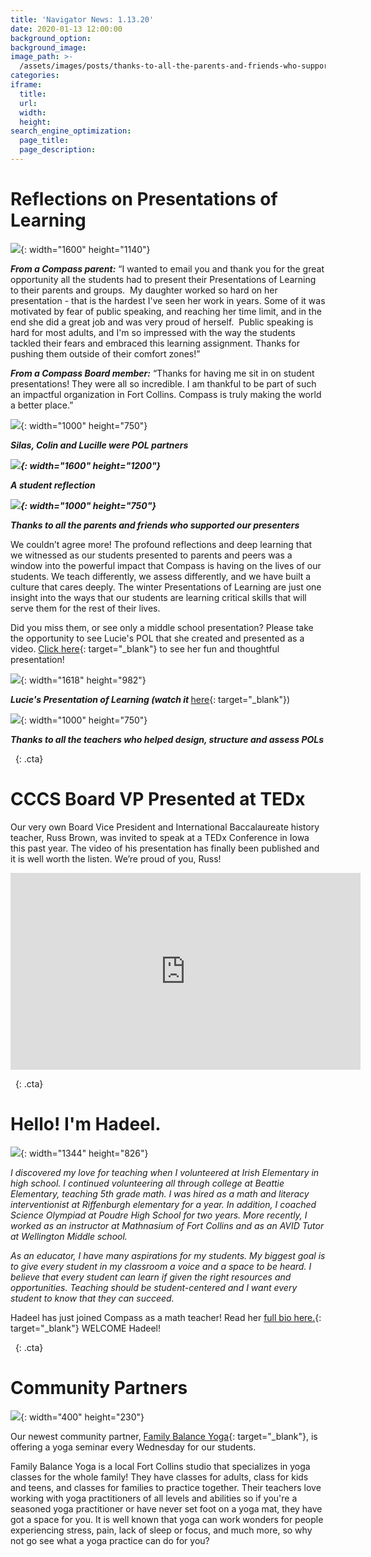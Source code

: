 ```yaml
---
title: 'Navigator News: 1.13.20'
date: 2020-01-13 12:00:00
background_option:
background_image:
image_path: >-
  /assets/images/posts/thanks-to-all-the-parents-and-friends-who-supported-our-presenters.jpg
categories:
iframe:
  title:
  url:
  width:
  height:
search_engine_optimization:
  page_title:
  page_description:
---
```


# Reflections on Presentations of Learning

![](/assets/images/presentation-of-learning-compass-community-collaborative-charter-school.jpg){: width="1600" height="1140"}

***From a Compass parent:***&nbsp;“I wanted to email you and thank you for the great opportunity all the students had to present their Presentations of Learning to their parents and groups.&nbsp; My daughter worked so hard on her presentation - that is the hardest I've seen her work in years. Some of it was motivated by fear of public speaking, and reaching her time limit, and in the end she did a great job and was very proud of herself.&nbsp; Public speaking is hard for most adults, and I'm so impressed with the way the students tackled their fears and embraced this learning assignment. Thanks for pushing them outside of their comfort zones\!” &nbsp;

***From a Compass Board member:***&nbsp;“Thanks for having me sit in on student presentations\! They were all so incredible. I am thankful to be part of such an impactful organization in Fort Collins. Compass is truly making the world a better place.”

![](/assets/images/silas-colin-and-lucille-were-pol-partners.jpg){: width="1000" height="750"}

***Silas, Colin and Lucille were POL partners***

***![](/assets/images/reflection-presentation-of-learning-compass-community-collaborative-school.jpg){: width="1600" height="1200"}***

***A student reflection***

***![](/assets/images/thanks-to-all-the-parents-and-friends-who-supported-our-presenters.jpg){: width="1000" height="750"}***

***Thanks to all the parents and friends who supported our presenters***

We couldn’t agree more\! The profound reflections and deep learning that we witnessed as our students presented to parents and peers was a window into the powerful impact that Compass is having on the lives of our students. We teach differently, we assess differently, and we have built a culture that cares deeply. The winter Presentations of Learning are just one insight into the ways that our students are learning critical skills that will serve them for the rest of their lives.&nbsp;

Did you miss them, or see only a middle school presentation? Please take the opportunity to see Lucie's POL that she created and presented as a video.&nbsp;[Click here](https://drive.google.com/file/d/1VPXPWczIPFDT-4wSy57ojdzgPmBaV-J0/view?usp=sharing){: target="_blank"}&nbsp;to see her fun and thoughtful presentation\!

![](/assets/images/compass-student-presentation-of-learning.png){: width="1618" height="982"}

***Lucie's Presentation of Learning (watch it&nbsp;***[here](https://drive.google.com/file/d/1VPXPWczIPFDT-4wSy57ojdzgPmBaV-J0/view?usp=sharing){: target="_blank"})

![](/assets/images/thanks-to-all-the-teachers-who-helped-design-structure-and-assess-the-pols.jpg){: width="1000" height="750"}

***Thanks to all the teachers who helped design, structure and assess POLs***

&nbsp;
{: .cta}

# **CCCS Board VP Presented at TEDx**

Our very own Board Vice President and International Baccalaureate history teacher, Russ Brown, was invited to speak at a TEDx Conference in Iowa this past year. The video of his presentation has finally been published and it is well worth the listen. We’re proud of you, Russ\!&nbsp;

<div class="cms-embed" data-cms-embed="PGlmcmFtZSB3aWR0aD0iNTYwIiBoZWlnaHQ9IjMxNSIgc3JjPSJodHRwczovL3d3dy55b3V0dWJlLmNvbS9lbWJlZC9vbzQ1VW0tYmU4SSIgZnJhbWVib3JkZXI9IjAiIGFsbG93PSJhY2NlbGVyb21ldGVyOyBhdXRvcGxheTsgZW5jcnlwdGVkLW1lZGlhOyBneXJvc2NvcGU7IHBpY3R1cmUtaW4tcGljdHVyZSIgYWxsb3dmdWxsc2NyZWVuPjwvaWZyYW1lPg=="><iframe width="560" height="315" src="https://www.youtube.com/embed/oo45Um-be8I" frameborder="0" allow="accelerometer; autoplay; encrypted-media; gyroscope; picture-in-picture" allowfullscreen=""></iframe></div>

&nbsp;
{: .cta}

# **Hello\! I'm Hadeel.**

![](/assets/images/screen-shot-2020-01-11-at-8-08-25-pm.png){: width="1344" height="826"}

*I discovered my love for teaching when I volunteered at Irish Elementary in high school. I continued volunteering all through college at Beattie Elementary, teaching 5th grade math. I was hired as a math and literacy interventionist at Riffenburgh elementary for a year. In addition, I coached Science Olympiad at Poudre High School for two years. More recently, I worked as an instructor at Mathnasium of Fort Collins and as an AVID Tutor at Wellington Middle school.*

*As an educator, I have many aspirations for my students. My biggest goal is to give every student in my classroom a voice and a space to be heard. I believe that every student can learn if given the right resources and opportunities. Teaching should be student-centered and I want every student to know that they can succeed.*

Hadeel has just joined Compass as a math teacher\! Read her&nbsp;[full bio here.](https://drive.google.com/file/d/0BxC4PvDe91O3T0d3eVhFbHoybVFwcWc5dEZQeUlWMm9lWEZF/view?usp=sharing){: target="_blank"}&nbsp;WELCOME Hadeel\!

&nbsp;
{: .cta}

# Community Partners

![](/assets/images/family-balance-yoga.jpg){: width="400" height="230"}

Our newest community partner,&nbsp;[Family Balance Yoga](http://www.childrensyogainfortcollinsco.com/){: target="_blank"}, is offering a yoga seminar every Wednesday for our students.

Family Balance Yoga is a local Fort Collins studio that specializes in yoga classes for the whole family\! They have classes for adults, class for kids and teens, and classes for families to practice together. Their teachers love working with yoga practitioners of all levels and abilities so if you're a seasoned yoga practitioner or have never set foot on a yoga mat, they have got a space for you. It is well known that yoga can work wonders for people experiencing stress, pain, lack of sleep or focus, and much more, so why not go see what a yoga practice can do for you?